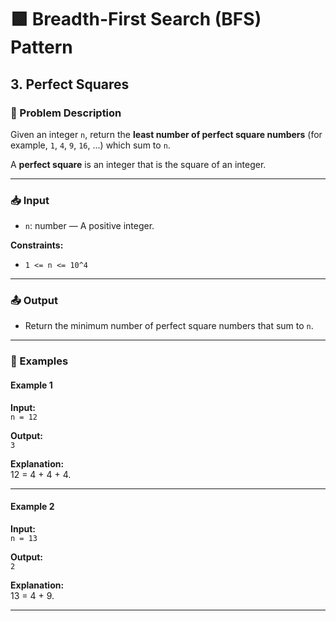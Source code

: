 # 🟩 Breadth-First Search (BFS) Pattern

## 3. Perfect Squares

### 📝 Problem Description

Given an integer `n`, return the **least number of perfect square numbers** (for example, `1`, `4`, `9`, `16`, ...) which sum to `n`.

A **perfect square** is an integer that is the square of an integer.

---

### 📥 Input

-   `n`: number — A positive integer.

**Constraints:**

-   `1 <= n <= 10^4`

---

### 📤 Output

-   Return the minimum number of perfect square numbers that sum to `n`.

---

### 🔁 Examples

#### Example 1

**Input:**  
`n = 12`

**Output:**  
`3`

**Explanation:**  
12 = 4 + 4 + 4.

---

#### Example 2

**Input:**  
`n = 13`

**Output:**  
`2`

**Explanation:**  
13 = 4 + 9.

---
